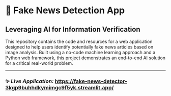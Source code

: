 # 📰 Fake News Detection App

## Leveraging AI for Information Verification

This repository contains the code and resources for a web application designed to help users identify potentially fake news articles based on image analysis. Built using a no-code machine learning approach and a Python web framework, this project demonstrates an end-to-end AI solution for a critical real-world problem.

---

### ✨ *Live Application:* https://fake-news-detector-3kgp9buhhdkymimgc9f5yk.streamlit.app/

